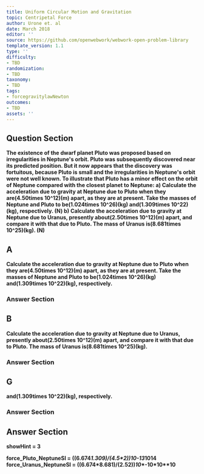```yaml
---
title: Uniform Circular Motion and Gravitation
topic: Centripetal Force
author: Urone et. al
date: March 2018
editor: ''
source: https://github.com/openwebwork/webwork-open-problem-library
template_version: 1.1
type: ''
difficulty:
- TBD
randomization:
- TBD
taxonomy:
- TBD
tags:
- forcegravitylawNewton
outcomes:
- TBD
assets: ''
---
```


## Question Section 

<b>
The existence of the dwarf planet Pluto was proposed based on irregularities in Neptune's orbit. Pluto was subsequently discovered near its predicted position. But it now appears that the discovery was fortuitous, because Pluto is small and the irregularities in Neptune's orbit were not well known. To illustrate that Pluto has a minor effect on the orbit of Neptune compared with the closest planet to Neptune:
a) Calculate the acceleration due to gravity at Neptune due to Pluto when they are(4.50times 10^12)(m) apart, as they are at present. Take the masses of Neptune and Pluto to be(1.024times 10^26)(kg) and(1.309times 10^22)(kg), respectively.
(N)
b) Calculate the acceleration due to gravity at Neptune due to Uranus, presently about(2.50times 10^12)(m) apart, and compare it with that due to Pluto. The mass of Uranus is(8.681times 10^25)(kg).
(N)

## A
Calculate the acceleration due to gravity at Neptune due to Pluto when they are(4.50times 10^12)(m) apart, as they are at present. Take the masses of Neptune and Pluto to be(1.024times 10^26)(kg) and(1.309times 10^22)(kg), respectively.
### Answer Section
## B
Calculate the acceleration due to gravity at Neptune due to Uranus, presently about(2.50times 10^12)(m) apart, and compare it with that due to Pluto. The mass of Uranus is(8.681times 10^25)(kg).
### Answer Section
## G
and(1.309times 10^22)(kg), respectively.
### Answer Section


## Answer Section

showHint = 3

force_Pluto_NeptuneSI = ((6.674*1.309)/(4.5**2))*10**-13*10**14
force_Uranus_NeptuneSI = ((6.674*8.681)/(2.5**2))*10**-10*10**10